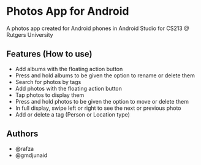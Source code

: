 
# Photos App for Android

A photos app created for Android phones in Android Studio for CS213 @ Rutgers University




## Features (How to use)

- Add albums with the floating action button
- Press and hold albums to be given the option to rename or delete them
- Search for photos by tags
- Add photos with the floating action button
- Tap photos to display them
- Press and hold photos to be given the option to move or delete them
- In full display, swipe left or right to see the next or previous photo
- Add or delete a tag (Person or Location type)

## Authors
- @rafza
- @gmdjunaid
